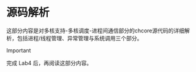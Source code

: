 # 源码解析

这部分内容是对多核支持-多核调度-进程间通信部分的chcore源代码的详细解析，包括进程/线程管理、异常管理与系统调用三个部分。

> [!IMPORTANT]
> 完成 Lab4 后，再阅读这部分内容。